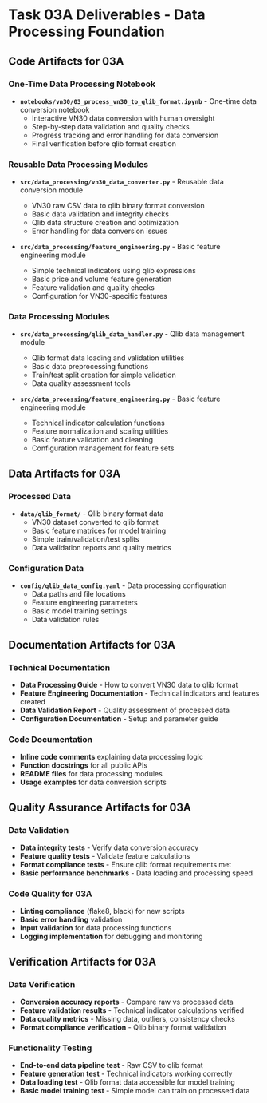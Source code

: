 # Task 03A Deliverables - Data Processing Foundation

## Code Artifacts for 03A

### One-Time Data Processing Notebook
- **`notebooks/vn30/03_process_vn30_to_qlib_format.ipynb`** - One-time data conversion notebook
  - Interactive VN30 data conversion with human oversight
  - Step-by-step data validation and quality checks
  - Progress tracking and error handling for data conversion
  - Final verification before qlib format creation

### Reusable Data Processing Modules
- **`src/data_processing/vn30_data_converter.py`** - Reusable data conversion module
  - VN30 raw CSV data to qlib binary format conversion
  - Basic data validation and integrity checks
  - Qlib data structure creation and optimization
  - Error handling for data conversion issues

- **`src/data_processing/feature_engineering.py`** - Basic feature engineering module
  - Simple technical indicators using qlib expressions
  - Basic price and volume feature generation
  - Feature validation and quality checks
  - Configuration for VN30-specific features

### Data Processing Modules
- **`src/data_processing/qlib_data_handler.py`** - Qlib data management module
  - Qlib format data loading and validation utilities
  - Basic data preprocessing functions
  - Train/test split creation for simple validation
  - Data quality assessment tools

- **`src/data_processing/feature_engineering.py`** - Basic feature engineering module
  - Technical indicator calculation functions
  - Feature normalization and scaling utilities
  - Basic feature validation and cleaning
  - Configuration management for feature sets

## Data Artifacts for 03A

### Processed Data
- **`data/qlib_format/`** - Qlib binary format data
  - VN30 dataset converted to qlib format
  - Basic feature matrices for model training
  - Simple train/validation/test splits
  - Data validation reports and quality metrics

### Configuration Data
- **`config/qlib_data_config.yaml`** - Data processing configuration
  - Data paths and file locations
  - Feature engineering parameters
  - Basic model training settings
  - Data validation rules

## Documentation Artifacts for 03A

### Technical Documentation
- **Data Processing Guide** - How to convert VN30 data to qlib format
- **Feature Engineering Documentation** - Technical indicators and features created
- **Data Validation Report** - Quality assessment of processed data
- **Configuration Documentation** - Setup and parameter guide

### Code Documentation
- **Inline code comments** explaining data processing logic
- **Function docstrings** for all public APIs
- **README files** for data processing modules
- **Usage examples** for data conversion scripts

## Quality Assurance Artifacts for 03A

### Data Validation
- **Data integrity tests** - Verify data conversion accuracy
- **Feature quality tests** - Validate feature calculations
- **Format compliance tests** - Ensure qlib format requirements met
- **Basic performance benchmarks** - Data loading and processing speed

### Code Quality for 03A
- **Linting compliance** (flake8, black) for new scripts
- **Basic error handling** validation
- **Input validation** for data processing functions
- **Logging implementation** for debugging and monitoring

## Verification Artifacts for 03A

### Data Verification
- **Conversion accuracy reports** - Compare raw vs processed data
- **Feature validation results** - Technical indicator calculations verified
- **Data quality metrics** - Missing data, outliers, consistency checks
- **Format compliance verification** - Qlib binary format validation

### Functionality Testing
- **End-to-end data pipeline test** - Raw CSV to qlib format
- **Feature generation test** - Technical indicators working correctly
- **Data loading test** - Qlib format data accessible for model training
- **Basic model training test** - Simple model can train on processed data